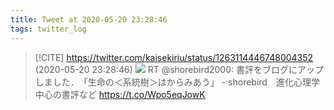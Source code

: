 ```yaml
---
title: Tweet at 2020-05-20 23:28:46
tags: twitter_log
---
```


> [!CITE] https://twitter.com/kaisekiriu/status/1263114446748004352 (2020-05-20 23:28:46)
> ![](https://twitter.com/kaisekiriu/status/1263114446748004352)
> RT @shorebird2000: 書評をブログにアップしました．　「生命の＜系統樹＞はからみあう」 - shorebird　進化心理学中心の書評など https://t.co/Wpo5eqJowK
